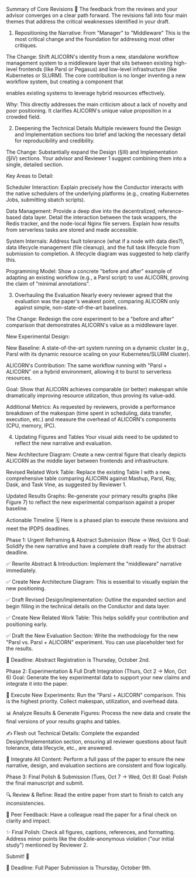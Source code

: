 Summary of Core Revisions 📝
The feedback from the reviews and your advisor converges on a clear path forward. The revisions fall into four main themes that address the critical weaknesses identified in your draft.

1. Repositioning the Narrative: From "Manager" to "Middleware"
This is the most critical change and the foundation for addressing most other critiques.

The Change: Shift ALICORN's identity from a new, standalone workflow management system to a middleware layer that sits between existing high-level frontends (like Parsl or Pegasus) and low-level infrastructure (like Kubernetes or SLURM). The core contribution is no longer inventing a new workflow system, but creating a component that 

enables existing systems to leverage hybrid resources effectively.





Why: This directly addresses the main criticism about a lack of novelty and poor positioning. It clarifies ALICORN's unique value proposition in a crowded field.



2. Deepening the Technical Details
Multiple reviewers found the Design and Implementation sections too brief and lacking the necessary detail for reproducibility and credibility.



The Change: Substantially expand the Design (§III) and Implementation (§IV) sections. Your advisor and Reviewer 1 suggest combining them into a single, detailed section.

Key Areas to Detail:


Scheduler Interaction: Explain precisely how the Conductor interacts with the native schedulers of the underlying platforms (e.g., creating Kubernetes Jobs, submitting sbatch scripts).


Data Management: Provide a deep dive into the decentralized, reference-based data layer. Detail the interaction between the task wrappers, the Redis tracker, and the node-local Nginx file servers. Explain how results from serverless tasks are stored and made accessible.




System Internals: Address fault tolerance (what if a node with data dies?), data lifecycle management (file cleanup), and the full task lifecycle from submission to completion. A lifecycle diagram was suggested to help clarify this.



Programming Model: Show a concrete "before and after" example of adapting an existing workflow (e.g., a Parsl script) to use ALICORN, proving the claim of "minimal annotations".

3. Overhauling the Evaluation
Nearly every reviewer agreed that the evaluation was the paper's weakest point, comparing ALICORN only against simple, non-state-of-the-art baselines.




The Change: Redesign the core experiment to be a "before and after" comparison that demonstrates ALICORN's value as a middleware layer.

New Experimental Design:


New Baseline: A state-of-the-art system running on a dynamic cluster (e.g., Parsl with its dynamic resource scaling on your Kubernetes/SLURM cluster).


ALICORN's Contribution: The same workflow running with "Parsl + ALICORN" on a hybrid environment, allowing it to burst to serverless resources.

Goal: Show that ALICORN achieves comparable (or better) makespan while dramatically improving resource utilization, thus proving its value-add.


Additional Metrics: As requested by reviewers, provide a performance breakdown of the makespan (time spent in scheduling, data transfer, execution, etc.) and measure the overhead of ALICORN's components (CPU, memory, IPC).


4. Updating Figures and Tables
Your visual aids need to be updated to reflect the new narrative and evaluation.

New Architecture Diagram: Create a new central figure that clearly depicts ALICORN as the middle layer between frontends and infrastructure.


Revised Related Work Table: Replace the existing Table I with a new, comprehensive table comparing ALICORN against Mashup, Parsl, Ray, Dask, and Task Vine, as suggested by Reviewer 1.

Updated Results Graphs: Re-generate your primary results graphs (like Figure 7) to reflect the new experimental comparison against a proper baseline.

Actionable Timeline 🗓️
Here is a phased plan to execute these revisions and meet the IPDPS deadlines.

Phase 1: Urgent Reframing & Abstract Submission (Now → Wed, Oct 1)
Goal: Solidify the new narrative and have a complete draft ready for the abstract deadline.

✅ Rewrite Abstract & Introduction: Implement the "middleware" narrative immediately.

✅ Create New Architecture Diagram: This is essential to visually explain the new positioning.

✅ Draft Revised Design/Implementation: Outline the expanded section and begin filling in the technical details on the Conductor and data layer.

✅ Create New Related Work Table: This helps solidify your contribution and positioning early.

✅ Draft the New Evaluation Section: Write the methodology for the new "Parsl vs. Parsl + ALICORN" experiment. You can use placeholder text for the results.

🚨 Deadline: Abstract Registration is Thursday, October 2nd.

Phase 2: Experimentation & Full Draft Integration (Thurs, Oct 2 → Mon, Oct 6)
Goal: Generate the key experimental data to support your new claims and integrate it into the paper.

🚀 Execute New Experiments: Run the "Parsl + ALICORN" comparison. This is the highest priority. Collect makespan, utilization, and overhead data.

📊 Analyze Results & Generate Figures: Process the new data and create the final versions of your results graphs and tables.

✍️ Flesh out Technical Details: Complete the expanded Design/Implementation section, ensuring all reviewer questions about fault tolerance, data lifecycle, etc., are answered.

📝 Integrate All Content: Perform a full pass of the paper to ensure the new narrative, design, and evaluation sections are consistent and flow logically.

Phase 3: Final Polish & Submission (Tues, Oct 7 → Wed, Oct 8)
Goal: Polish the final manuscript and submit.

🔍 Review & Refine: Read the entire paper from start to finish to catch any inconsistencies.

🤝 Peer Feedback: Have a colleague read the paper for a final check on clarity and impact.

✨ Final Polish: Check all figures, captions, references, and formatting. Address minor points like the double-anonymous violation ("our initial study") mentioned by Reviewer 2.

Submit! 🎉

🚨 Deadline: Full Paper Submission is Thursday, October 9th.